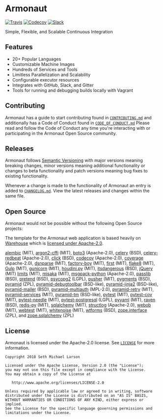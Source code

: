 # Armonaut

[![Travis](https://img.shields.io/travis/SethMichaelLarson/Armonaut/master.svg)](https://travis-ci.org/SethMichaelLarson/Armonaut)
[![Codecov](https://img.shields.io/codecov/c/github/SethMichaelLarson/Armonaut/master.svg)](https://codecov.io/gh/SethMichaelLarson/Armonaut)
[![Slack](https://img.shields.io/badge/slack-%23dev-brightgreen.svg)](https://armonaut.slack.com)

Simple, Flexible, and Scalable Continuous Integration

## Features

- 20+ Popular Languages
- Customizable Machine Images
- Hundreds of Services and Tools
- Limitless Parallelization and Scalability
- Configurable executor resources
- Integrates with GitHub, Slack, and Gitter
- Tools for running and debugging builds locally with Vagrant

## Contributing

Armonaut has a guide to start contributing found in [`CONTRIBUTING.md`](https://github.com/SethMichaelLarson/Armonaut/blob/master/CONTRIBUTING.md)
and additionally has a Code of Conduct found in [`CODE_OF_CONDUCT.md`](https://github.com/SethMichaelLarson/Armonaut/blob/master/CODE_OF_CONDUCT.md)
Please read and follow the Code of Conduct any time you're interacting with or participating in the Armonaut Open Source community.

## Releases

Armonaut follows [Semantic Versioning](http://semver.org/spec/v2.0.0.html)
with major versions meaning breaking changes,
minor versions meaning additional functionality or changes to beta functionality
and patch versions meaning bug fixes to existing functionality.

Whenever a change is made to the functionality of Armonaut an entry is added to
[`CHANGELOG.md`](https://github.com/SethMichaelLarson/Armonaut/blob/master/CHANGELOG.md).
View the latest releases and changes within the same file.

## Open Source

Armonaut would not be possible without the following Open Source projects:

The template for the Armonaut web application is based heavily on [Warehouse](https://github.com/pypa/warehouse)
which is [licensed under Apache-2.0](https://github.com/pypa/warehouse/blob/master/LICENSE). 

[alembic](https://bitbucket.org/zzzeek/alembic) (MIT),
[argon2-cffi](https://github.com/hynek/argon2_cffi) (MIT),
[boto3](https://boto3.readthedocs.io/en/latest/) (Apache-2.0),
[celery](http://celeryproject.org/) (BSD),
[celery-redbeat](https://github.com/sibson/redbeat) (Apache-2.0),
[click](http://github.com/mitsuhiko/click) (BSD),
[codecov](http://github.com/codecov/codecov-python) (Apache-2.0),
[coverage](https://bitbucket.org/ned/coveragepy) (Apache-2.0),
[dsnparse](http://github.com/Jaymon/dsnparse) (MIT),
[factory-boy](http://factoryboy.readthedocs.io/en/latest/) (MIT),
[first](https://github.com/hynek/first/) (MIT),
[flake8](https://gitlab.com/pycqa/flake8) (MIT),
[Gulp](https://github.com/gulpjs/gulp) (MIT),
[gunicorn](http://gunicorn.org/) (MIT),
[houdini.py](http://python-houdini.61924.nl/) (MIT),
[itsdangerous](http://github.com/mitsuhiko/itsdangerous) (BSD),
[jQuery](https://jquery.org) (MIT)
[limits](https://limits.readthedocs.org/) (MIT),
[misaka](https://github.com/FSX/misaka) (MIT),
[msgpack-python](http://msgpack.org/) (Apache-2.0),
[passlib](https://bitbucket.org/ecollins/passlib) (BSD),
[pretend](https://github.com/alex/pretend) (BSD),
[psycopg2](http://initd.org/psycopg/) (LGPL),
[pusher](https://pusher.com) (MIT),
[pygments](http://pygments.org/) (BSD),
[pyramid](https://trypyramid.com/) (ZPL),
[pyramid-debugtoolbar](https://docs.pylonsproject.org/projects/pyramid-debugtoolbar/en/latest/) (BSD-like),
[pyramid-jinja2](https://github.com/Pylons/pyramid_jinja2) (BSD-like),
[pyramid-mailer](http://docs.pylonsproject.org/projects/pyramid-mailer/en/latest/) (BSD),
[pyramid-multiauth](https://github.com/mozilla-services/pyramid_multiauth) (MPL-2.0),
[pyramid-retry](https://github.com/Pylons/pyramid_retry) (MIT),
[pyramid-services](https://github.com/mmerickel/pyramid_services) (MIT),
[pyramid-tm](http://docs.pylonsproject.org/projects/pyramid-tm/en/latest/) (BSD-like),
[pytest](http://pytest.org/) (MIT),
[pytest-cov](https://github.com/pytest-dev/pytest-cov) (MIT),
[pytest-needle](https://github.com/jlane9/pytest-needle) (MIT),
[pytest-postgresql](https://github.com/ClearcodeHQ/pytest-postgresql) (LGPL),
[pyyaml](http://pyyaml.org/wiki/PyYAML) (MIT),
[raven](https://github.com/getsentry/raven-python) (BSD),
[redis-py](http://github.com/andymccurdy/redis-py) (MIT),
[sqlalchemy](http://sqlalchemy.org/) (MIT),
[structlog](http://www.structlog.org/) (Apache-2.0),
[webob](http://webob.org/) (MIT),
[webtest](http://webtest.pythonpaste.org/) (MIT),
[whitenoise](http://whitenoise.evans.io/) (MIT),
[wtforms](http://wtforms.simplecodes.com/) (BSD),
[zope.interface](https://github.com/zopefoundation/zope.interface) (ZPL), and
[zope.sqlalchemy](http://pypi.python.org/pypi/zope.sqlalchemy) (ZPL)

## License

Armonaut is licensed under the Apache-2.0 license. See
[`LICENSE`](https://github.com/SethMichaelLarson/Armonaut/blob/master/LICENSE)
for more information.

```
Copyright 2018 Seth Michael Larson

Licensed under the Apache License, Version 2.0 (the "License");
you may not use this file except in compliance with the License.
You may obtain a copy of the License at

   http://www.apache.org/licenses/LICENSE-2.0

Unless required by applicable law or agreed to in writing, software
distributed under the License is distributed on an "AS IS" BASIS,
WITHOUT WARRANTIES OR CONDITIONS OF ANY KIND, either express or implied.
See the License for the specific language governing permissions and
limitations under the License.
```
